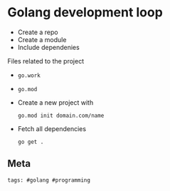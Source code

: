 # Golang development loop

- Create a repo
- Create a module
- Include dependenies

Files related to the project

- `go.work`
- `go.mod`

- Create a new project with

  `go.mod init domain.com/name`

- Fetch all dependencies

  `go get .`

## Meta

    tags: #golang #programming
